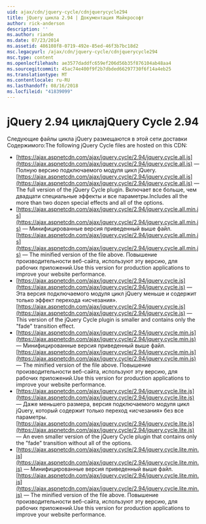 ```yaml
---
uid: ajax/cdn/jquery-cycle/cdnjquerycycle294
title: jQuery цикла 2.94 | Документация Майкрософт
author: rick-anderson
description: ''
ms.author: riande
ms.date: 07/23/2014
ms.assetid: 486108f8-0719-492e-85ed-46f3b7bc18d2
msc.legacyurl: /ajax/cdn/jquery-cycle/cdnjquerycycle294
msc.type: content
ms.openlocfilehash: ae3577daddfc659ef206d56b35f876104ab48aa4
ms.sourcegitcommit: 45ac74e400f9f2b7dbded66297730f6f14a4eb25
ms.translationtype: MT
ms.contentlocale: ru-RU
ms.lasthandoff: 08/16/2018
ms.locfileid: "41839099"
---
```

<a name="jquery-cycle-294"></a><span data-ttu-id="a438f-102">jQuery 2.94 цикла</span><span class="sxs-lookup"><span data-stu-id="a438f-102">jQuery Cycle 2.94</span></span>
====================
<span data-ttu-id="a438f-103">Следующие файлы цикла jQuery размещаются в этой сети доставки Содержимого:</span><span class="sxs-lookup"><span data-stu-id="a438f-103">The following jQuery Cycle files are hosted on this CDN:</span></span>

- <span data-ttu-id="a438f-104">[https://ajax.aspnetcdn.com/ajax/jquery.cycle/2.94/jquery.cycle.all.js](https://ajax.aspnetcdn.com/ajax/jquery.cycle/2.94/jquery.cycle.all.js) &mdash; Полную версию подключаемого модуля цикл jQuery.</span><span class="sxs-lookup"><span data-stu-id="a438f-104">[https://ajax.aspnetcdn.com/ajax/jquery.cycle/2.94/jquery.cycle.all.js](https://ajax.aspnetcdn.com/ajax/jquery.cycle/2.94/jquery.cycle.all.js) &mdash; The full version of the jQuery Cycle plugin.</span></span> <span data-ttu-id="a438f-105">Включает все больше, чем двадцати специальные эффекты и все параметры.</span><span class="sxs-lookup"><span data-stu-id="a438f-105">Includes all the more than two dozen special effects and all of the options.</span></span>
- <span data-ttu-id="a438f-106">[https://ajax.aspnetcdn.com/ajax/jquery.cycle/2.94/jquery.cycle.all.min.js](https://ajax.aspnetcdn.com/ajax/jquery.cycle/2.94/jquery.cycle.all.min.js) &mdash; Минифицированные версия приведенный выше файл.</span><span class="sxs-lookup"><span data-stu-id="a438f-106">[https://ajax.aspnetcdn.com/ajax/jquery.cycle/2.94/jquery.cycle.all.min.js](https://ajax.aspnetcdn.com/ajax/jquery.cycle/2.94/jquery.cycle.all.min.js) &mdash; The minified version of the file above.</span></span> <span data-ttu-id="a438f-107">Повышение производительности веб-сайта, используют эту версию, для рабочих приложений.</span><span class="sxs-lookup"><span data-stu-id="a438f-107">Use this version for production applications to improve your website performance.</span></span>
- <span data-ttu-id="a438f-108">[https://ajax.aspnetcdn.com/ajax/jquery.cycle/2.94/jquery.cycle.js](https://ajax.aspnetcdn.com/ajax/jquery.cycle/2.94/jquery.cycle.js) &mdash; Эта версия подключаемого модуля цикл jQuery меньше и содержит только эффект перехода «исчезания».</span><span class="sxs-lookup"><span data-stu-id="a438f-108">[https://ajax.aspnetcdn.com/ajax/jquery.cycle/2.94/jquery.cycle.js](https://ajax.aspnetcdn.com/ajax/jquery.cycle/2.94/jquery.cycle.js) &mdash; This version of the jQuery Cycle plugin is smaller and contains only the "fade" transition effect.</span></span>
- <span data-ttu-id="a438f-109">[https://ajax.aspnetcdn.com/ajax/jquery.cycle/2.94/jquery.cycle.min.js](https://ajax.aspnetcdn.com/ajax/jquery.cycle/2.94/jquery.cycle.min.js) &mdash; Минифицированные версия приведенный выше файл.</span><span class="sxs-lookup"><span data-stu-id="a438f-109">[https://ajax.aspnetcdn.com/ajax/jquery.cycle/2.94/jquery.cycle.min.js](https://ajax.aspnetcdn.com/ajax/jquery.cycle/2.94/jquery.cycle.min.js) &mdash; The minified version of the file above.</span></span> <span data-ttu-id="a438f-110">Повышение производительности веб-сайта, используют эту версию, для рабочих приложений.</span><span class="sxs-lookup"><span data-stu-id="a438f-110">Use this version for production applications to improve your website performance.</span></span>
- <span data-ttu-id="a438f-111">[https://ajax.aspnetcdn.com/ajax/jquery.cycle/2.94/jquery.cycle.lite.js](https://ajax.aspnetcdn.com/ajax/jquery.cycle/2.94/jquery.cycle.lite.js) &mdash; Даже меньшего размера, версия подключаемого модуля цикл jQuery, который содержит только переход «исчезания» без все параметры.</span><span class="sxs-lookup"><span data-stu-id="a438f-111">[https://ajax.aspnetcdn.com/ajax/jquery.cycle/2.94/jquery.cycle.lite.js](https://ajax.aspnetcdn.com/ajax/jquery.cycle/2.94/jquery.cycle.lite.js) &mdash; An even smaller version of the jQuery Cycle plugin that contains only the "fade" transition without all of the options.</span></span>
- <span data-ttu-id="a438f-112">[https://ajax.aspnetcdn.com/ajax/jquery.cycle/2.94/jquery.cycle.lite.min.js](https://ajax.aspnetcdn.com/ajax/jquery.cycle/2.94/jquery.cycle.lite.min.js) &mdash; Минифицированные версия приведенный выше файл.</span><span class="sxs-lookup"><span data-stu-id="a438f-112">[https://ajax.aspnetcdn.com/ajax/jquery.cycle/2.94/jquery.cycle.lite.min.js](https://ajax.aspnetcdn.com/ajax/jquery.cycle/2.94/jquery.cycle.lite.min.js) &mdash; The minified version of the file above.</span></span> <span data-ttu-id="a438f-113">Повышение производительности веб-сайта, используют эту версию, для рабочих приложений.</span><span class="sxs-lookup"><span data-stu-id="a438f-113">Use this version for production applications to improve your website performance.</span></span>

